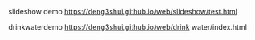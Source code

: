 slideshow demo
https://deng3shui.github.io/web/slideshow/test.html


drinkwaterdemo
https://deng3shui.github.io/web/drink water/index.html
